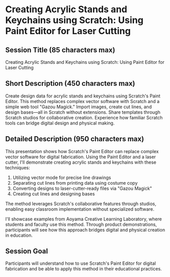 # Creating Acrylic Stands and Keychains using Scratch: Using Paint Editor for Laser Cutting

## Session Title (85 characters max)

Creating Acrylic Stands and Keychains using Scratch: Using Paint Editor for Laser Cutting

## Short Description (450 characters max)

Create design data for acrylic stands and keychains using Scratch's Paint Editor. This method replaces complex vector software with Scratch and a simple web tool "Gazou Magick." Import images, create cut lines, and design bases—all in Scratch without extensions. Share templates through Scratch studios for collaborative creation. Experience how familiar Scratch tools can bridge digital design and physical making.

## Detailed Description (950 characters max)

This presentation shows how Scratch's Paint Editor can replace complex vector software for digital fabrication. Using the Paint Editor and a laser cutter, I'll demonstrate creating acrylic stands and keychains with these techniques:

1. Utilizing vector mode for precise line drawings
2. Separating cut lines from printing data using costume copy
3. Converting designs to laser-cutter-ready files via "Gazou Magick"
4. Creating cut lines and designing bases

The method leverages Scratch's collaborative features through studios, enabling easy classroom implementation without specialized software.

I'll showcase examples from Aoyama Creative Learning Laboratory, where students and faculty use this method. Through product demonstrations, participants will see how this approach bridges digital and physical creation in education.

## Session Goal

Participants will understand how to use Scratch's Paint Editor for digital fabrication and be able to apply this method in their educational practices.
